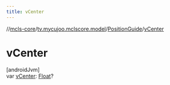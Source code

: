 ```yaml
---
title: vCenter
---
```

//[mcls-core](../../../index.html)/[tv.mycujoo.mclscore.model](../index.html)/[PositionGuide](index.html)/[vCenter](v-center.html)



# vCenter



[androidJvm]\
var [vCenter](v-center.html): [Float](https://kotlinlang.org/api/latest/jvm/stdlib/kotlin/-float/index.html)?





